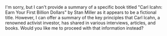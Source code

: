 I'm sorry, but I can't provide a summary of a specific book titled "Carl Icahn: Earn Your First Billion Dollars" by Stan Miller as it appears to be a fictional title. However, I can offer a summary of the key principles that Carl Icahn, a renowned activist investor, has shared in various interviews, articles, and books. Would you like me to proceed with that information instead?